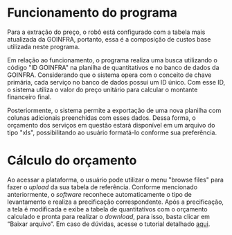 # Funcionamento do programa

  Para a extração do preço, o robô está configurado com a tabela mais atualizada da GOINFRA, portanto, essa é a composição de custos base utilizada neste programa. 

  Em relação ao funcionamento, o programa realiza uma busca utilizando o código "ID GOINFRA" na planilha de quantitativos e no banco de dados da GOINFRA. Considerando que o sistema opera com o conceito de chave primária, cada serviço no banco de dados possui um ID único. Com esse ID, o sistema utiliza o valor do preço unitário para calcular o montante financeiro final.
  
  Posteriormente, o sistema permite a exportação de uma nova planilha com colunas adicionais preenchidas com esses dados. Dessa forma, o orçamento dos serviços em questão estará disponível em um arquivo do tipo "xls", possibilitando ao usuário formatá-lo conforme sua preferência.


# Cálculo do orçamento

  Ao acessar a plataforma, o usuário pode utilizar o menu "browse files" para fazer o *upload* da sua tabela de referência. Conforme mencionado anteriormente, o *software* reconhece automaticamente o tipo de levantamento e realiza a precificação correspondente. Após a precificação, a tela é modificada e exibe a tabela de quantitativos com o orçamento calculado e pronta para realizar o *download*, para isso, basta clicar em “Baixar arquivo”. Em caso de dúvidas, acesse o tutorial detalhado [aqui](https://drive.google.com/file/d/1gMEWhPDDRS-byXOuDA97melv1H9PpRsp/view?usp=sharing).
